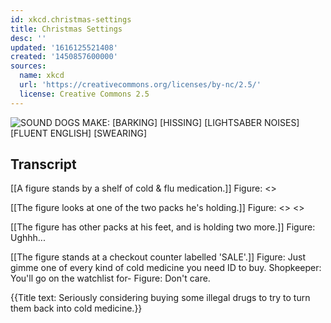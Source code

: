 ```yaml
---
id: xkcd.christmas-settings
title: Christmas Settings
desc: ''
updated: '1616125521408'
created: '1450857600000'
sources:
  name: xkcd
  url: 'https://creativecommons.org/licenses/by-nc/2.5/'
  license: Creative Commons 2.5
---
```

![SOUND DOGS MAKE: [BARKING] [HISSING] [LIGHTSABER NOISES] [FLUENT ENGLISH] [SWEARING]](https://imgs.xkcd.com/comics/christmas_settings.png)

## Transcript
[[A figure stands by a shelf of cold & flu medication.]]
Figure: <<Sniffle>>

[[The figure looks at one of the two packs he's holding.]]
Figure: <<Cough>> <<Sniff>>

[[The figure has other packs at his feet, and is holding two more.]]
Figure: Ughhh...

[[The figure stands at a checkout counter labelled 'SALE'.]]
Figure: Just gimme one of every kind of cold medicine you need ID to buy.
Shopkeeper: You'll go on the watchlist for-
Figure: Don't care.

{{Title text: Seriously considering buying some illegal drugs to try to turn them back into cold medicine.}}

